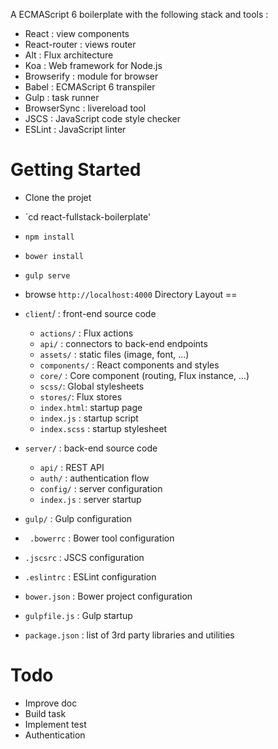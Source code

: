 A ECMAScript 6 boilerplate with the following stack and tools :
- React : view components
- React-router : views router
- Alt : Flux architecture
- Koa : Web framework for Node.js
- Browserify : module for browser
- Babel : ECMAScript 6 transpiler
- Gulp : task runner
- BrowserSync : livereload tool
- JSCS : JavaScript code style checker
- ESLint : JavaScript linter 

Getting Started
==
- Clone the projet
- `cd react-fullstack-boilerplate'
- `npm install`
- `bower install` 
- `gulp serve`
- browse `http://localhost:4000`
Directory Layout
==

- `client`/ : front-end source code
  - `actions/` : Flux actions
  - `api/` : connectors to back-end endpoints 
  - `assets/` : static files (image, font, ...)
  - `components/` : React components and styles
  - `core/` :  Core component (routing, Flux instance, ...)
  - `scss/`: Global stylesheets
  - `stores/`: Flux stores
  - `index.html`: startup page
  - `index.js` : startup script
  - `index.scss` : startup stylesheet 
- `server/` : back-end source code
  - `api/` : REST API 
  - `auth/` : authentication flow
  - `config/` : server configuration
  - `index.js` : server startup
- `gulp/` : Gulp configuration
- ` .bowerrc` : Bower tool configuration
- `.jscsrc` : JSCS configuration
- `.eslintrc` : ESLint configuration
- `bower.json` : Bower project configuration 
- `gulpfile.js` : Gulp startup
- `package.json` : list of 3rd party libraries and utilities

Todo
==
- Improve doc
- Build task
- Implement test
- Authentication





